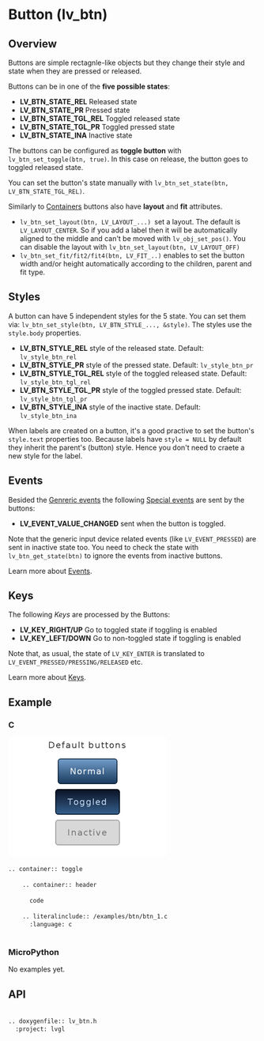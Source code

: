 # Button (lv_btn)

## Overview

Buttons are simple rectagnle-like objects but they change their style and state when they are pressed or released. 

Buttons can be in one of the **five possible states**:
- **LV_BTN_STATE_REL** Released state
- **LV_BTN_STATE_PR** Pressed state
- **LV_BTN_STATE_TGL_REL** Toggled released state 
- **LV_BTN_STATE_TGL_PR** Toggled pressed state 
- **LV_BTN_STATE_INA** Inactive state

The buttons can be configured as **toggle button** with `lv_btn_set_toggle(btn, true)`. In this case on release, the button goes to toggled released state.

You can set the button's state manually with `lv_btn_set_state(btn, LV_BTN_STATE_TGL_REL)`.

Similarly to [Containers](/object-types/cont) buttons also have **layout** and **fit** attributes.
- `lv_btn_set_layout(btn, LV_LAYOUT_...) `set a layout. The default is `LV_LAYOUT_CENTER`. 
So if you add a label then it will be automatically aligned to the middle and can't be moved with `lv_obj_set_pos()`. 
You can disable the layout with `lv_btn_set_layout(btn, LV_LAYOUT_OFF)`
- `lv_btn_set_fit/fit2/fit4(btn, LV_FIT_..)` enables to set the button width and/or height automatically according to the children, parent and fit type.

## Styles

A button can have 5 independent styles for the 5 state. You can set them via: `lv_btn_set_style(btn, LV_BTN_STYLE_..., &style)`. The styles use the `style.body` properties.

- **LV_BTN_STYLE_REL** style of the released state. Default: `lv_style_btn_rel`
- **LV_BTN_STYLE_PR** style of the pressed state. Default: `lv_style_btn_pr`
- **LV_BTN_STYLE_TGL_REL** style of the toggled released state. Default: `lv_style_btn_tgl_rel`
- **LV_BTN_STYLE_TGL_PR** style of the toggled pressed state. Default: `lv_style_btn_tgl_pr`
- **LV_BTN_STYLE_INA** style of the inactive state. Default: `lv_style_btn_ina`

When labels are created on a button, it's a good practive to set the button's `style.text` properties too. Because labels have `style = NULL` by default they inherit the parent's (button) style. 
Hence you don't need to craete a new style for the label. 


## Events
Besided the [Genreric events](/overview/events.html#generic-events) the following [Special events](/overview/events.html#special-events) are sent by the buttons:
 - **LV_EVENT_VALUE_CHANGED** sent when the button is toggled.

Note that the generic input device related events (like `LV_EVENT_PRESSED`) are sent in inactive state too. You need to check the state with `lv_btn_get_state(btn)` to ignore the events from inactive buttons.
 
Learn more about [Events](/overview/events).

## Keys
The following *Keys* are processed by the Buttons:
- **LV_KEY_RIGHT/UP** Go to toggled state if toggling is enabled
- **LV_KEY_LEFT/DOWN** Go to non-toggled state if toggling is  enabled

Note that, as usual, the state of `LV_KEY_ENTER` is translated to `LV_EVENT_PRESSED/PRESSING/RELEASED` etc.

Learn more about [Keys](/overview/indev).
  
## Example

### C

![Button image](/examples/btn/btn_1.png)

```eval_rst
.. container:: toggle

    .. container:: header
    
      code

    .. literalinclude:: /examples/btn/btn_1.c
      :language: c
 
```

### MicroPython
No examples yet.

## API 

```eval_rst

.. doxygenfile:: lv_btn.h
  :project: lvgl
        
```
